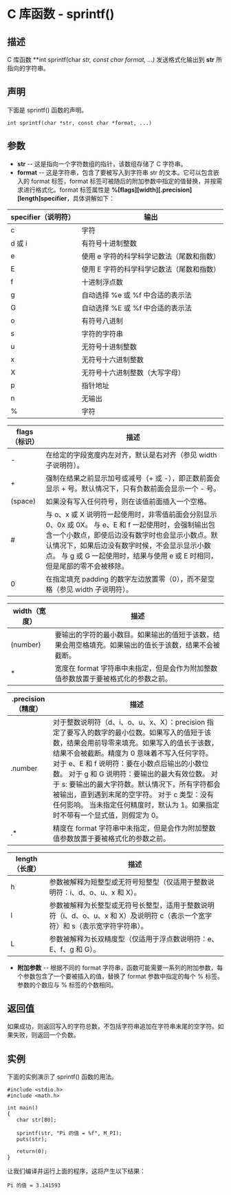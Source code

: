 
# C 库函数 - sprintf()



## 描述

C 库函数 **int sprintf(char *str, const char *format, ...)** 发送格式化输出到 **str** 所指向的字符串。

## 声明

下面是 sprintf() 函数的声明。

```
int sprintf(char *str, const char *format, ...)

```

## 参数

*   **str** -- 这是指向一个字符数组的指针，该数组存储了 C 字符串。
*   **format** -- 这是字符串，包含了要被写入到字符串 str 的文本。它可以包含嵌入的 format 标签，format 标签可被随后的附加参数中指定的值替换，并按需求进行格式化。format 标签属性是 **%[flags][width][.precision][length]specifier**，具体讲解如下：

| specifier（说明符） | 输出 |
| --- | --- |
| c | 字符 |
| d 或 i | 有符号十进制整数 |
| e | 使用 e 字符的科学科学记数法（尾数和指数） |
| E | 使用 E 字符的科学科学记数法（尾数和指数） |
| f | 十进制浮点数 |
| g | 自动选择 %e 或 %f 中合适的表示法 |
| G | 自动选择 %E 或 %f 中合适的表示法 |
| o | 有符号八进制 |
| s | 字符的字符串 |
| u | 无符号十进制整数 |
| x | 无符号十六进制整数 |
| X | 无符号十六进制整数（大写字母） |
| p | 指针地址 |
| n | 无输出 |
| % | 字符 |

| flags（标识） | 描述 |
| --- | --- |
| - | 在给定的字段宽度内左对齐，默认是右对齐（参见 width 子说明符）。 |
| + | 强制在结果之前显示加号或减号（+ 或 -），即正数前面会显示 + 号。默认情况下，只有负数前面会显示一个 - 号。 |
| (space) | 如果没有写入任何符号，则在该值前面插入一个空格。 |
| # | 与 o、x 或 X 说明符一起使用时，非零值前面会分别显示 0、0x 或 0X。 与 e、E 和 f 一起使用时，会强制输出包含一个小数点，即使后边没有数字时也会显示小数点。默认情况下，如果后边没有数字时候，不会显示显示小数点。 与 g 或 G 一起使用时，结果与使用 e 或 E 时相同，但是尾部的零不会被移除。 |
| 0 | 在指定填充 padding 的数字左边放置零（0），而不是空格（参见 width 子说明符）。 |

| width（宽度） | 描述 |
| --- | --- |
| (number) | 要输出的字符的最小数目。如果输出的值短于该数，结果会用空格填充。如果输出的值长于该数，结果不会被截断。 |
| * | 宽度在 format 字符串中未指定，但是会作为附加整数值参数放置于要被格式化的参数之前。 |

| .precision（精度） | 描述 |
| --- | --- |
| .number | 对于整数说明符（d、i、o、u、x、X）：precision 指定了要写入的数字的最小位数。如果写入的值短于该数，结果会用前导零来填充。如果写入的值长于该数，结果不会被截断。精度为 0 意味着不写入任何字符。 对于 e、E 和 f 说明符：要在小数点后输出的小数位数。 对于 g 和 G 说明符：要输出的最大有效位数。 对于 s: 要输出的最大字符数。默认情况下，所有字符都会被输出，直到遇到末尾的空字符。 对于 c 类型：没有任何影响。 当未指定任何精度时，默认为 1。如果指定时不带有一个显式值，则假定为 0。 |
| .* | 精度在 format 字符串中未指定，但是会作为附加整数值参数放置于要被格式化的参数之前。 |

| length（长度） | 描述 |
| --- | --- |
| h | 参数被解释为短整型或无符号短整型（仅适用于整数说明符：i、d、o、u、x 和 X）。 |
| l | 参数被解释为长整型或无符号长整型，适用于整数说明符（i、d、o、u、x 和 X）及说明符 c（表示一个宽字符）和 s（表示宽字符字符串）。 |
| L | 参数被解释为长双精度型（仅适用于浮点数说明符：e、E、f、g 和 G）。 |

*   **附加参数** -- 根据不同的 format 字符串，函数可能需要一系列的附加参数，每个参数包含了一个要被插入的值，替换了 format 参数中指定的每个 % 标签。参数的个数应与 % 标签的个数相同。

## 返回值

如果成功，则返回写入的字符总数，不包括字符串追加在字符串末尾的空字符。如果失败，则返回一个负数。

## 实例

下面的实例演示了 sprintf() 函数的用法。

```
#include <stdio.h>
#include <math.h>

int main()
{
   char str[80];

   sprintf(str, "Pi 的值 = %f", M_PI);
   puts(str);

   return(0);
}

```

让我们编译并运行上面的程序，这将产生以下结果：

```
Pi 的值 = 3.141593

```




